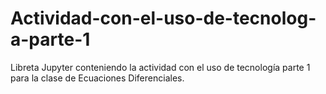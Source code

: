 # Actividad-con-el-uso-de-tecnolog-a-parte-1
Libreta Jupyter conteniendo la actividad con el uso de tecnología parte 1 para la clase de Ecuaciones Diferenciales.
